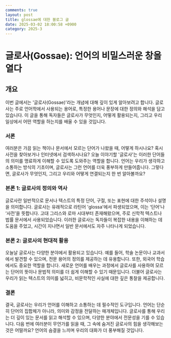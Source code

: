 ```yaml
---
comments: true
layout: post
title: glossae에 대한 블로그 글
date: 2025-03-02 18:00:58 +0900
category: 2025-3
---
```


# 글로사(Gossae): 언어의 비밀스러운 창을 열다

## 개요
이번 글에서는 '글로사(Gossae)'라는 개념에 대해 깊이 있게 알아보려고 합니다. 글로사는 주로 언어학에서 사용되는 용어로, 특정한 용어나 문장에 대한 정의와 해석을 담고 있습니다. 이 글을 통해 독자들은 글로사가 무엇인지, 어떻게 활용되는지, 그리고 우리 일상에서 어떤 역할을 하는지를 배울 수 있을 것입니다.

### 서론
여러분은 가끔 읽는 책이나 문서에서 모르는 단어가 나왔을 때, 어떻게 하시나요? 혹시 사전을 찾아보거나 인터넷에서 검색하시나요? 오늘 이야기할 '글로사'는 이러한 단어들의 의미를 명료하게 이해할 수 있도록 도와주는 역할을 합니다. 언어는 우리가 생각하고 소통하는 방식의 기초이며, 글로사는 그런 언어를 더욱 풍부하게 만들어줍니다. 그렇다면, 글로사가 무엇인지, 그리고 우리와 어떻게 연결되는지 한 번 알아볼까요?

### 본론 1: 글로사의 정의와 역사
글로사란 일반적으로 문서나 텍스트의 특정 단어, 구절, 또는 표현에 대한 주석이나 설명을 의미합니다. 글로사는 유래적으로 라틴어 'glossa'에서 파생되었으며, 이는 ‘단어’나 ‘사전’을 뜻합니다. 고대 그리스와 로마 시대부터 존재해왔으며, 주로 신학적 텍스트나 법률 문서에서 사용되었습니다. 이러한 글로사는 독자들이 복잡한 내용을 이해하는 데 도움을 주었고, 시간이 지나면서 일반 문서에서도 자주 나타나게 되었습니다.

### 본론 2: 글로사의 현대적 활용
오늘날 글로사는 다양한 분야에서 활용되고 있습니다. 예를 들어, 학술 논문이나 교과서에서 발견할 수 있으며, 전문 용어의 정의를 제공하는 데 유용합니다. 또한, 외국어 학습에서도 중요한 역할을 합니다. 새로운 언어를 배우는 과정에서 글로사를 사용하여 모르는 단어의 뜻이나 문법적 의미를 더 쉽게 이해할 수 있기 때문입니다. 더불어 글로사는 우리가 읽는 텍스트의 의미를 넓히고, 비문학적인 사실에 대한 깊은 통찰을 제공합니다.

### 결론
결국, 글로사는 우리가 언어를 이해하고 소통하는 데 필수적인 도구입니다. 언어는 단순히 단어의 집합체가 아니라, 의미와 감정을 전달하는 매개체입니다. 글로사를 통해 우리는 더 깊이 있는 문서를 읽고 해석할 수 있으며, 다양한 분야에서 전문성을 기를 수 있습니다. 다음 번에 여러분이 무언가를 읽을 때, 그 속에 숨겨진 글로사의 힘을 생각해보는 것은 어떨까요? 언어의 숨결을 느끼며 우리의 대화가 더 풍부해질 것입니다.